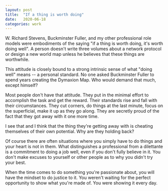 ```yaml
---
layout: post
title:  "If a thing is worth doing"
date:   2020-06-18
categories: work
---
```


W. Richard Stevens, Buckminster Fuller, and my other professional role models were embodiments of the saying "if a thing is worth doing, it's worth doing well". A person doesn't write three volumes about a network protocol or design a new world map unless he believes that these things are worthwhile.

This attitude is closely bound to a strong intrinsic sense of what "doing well" means -- a personal standard. No one asked Buckminster Fuller to spend years creating the Dymaxion Map. Who would demand that much, except himself?

Most people don't have that attitude. They put in the minimal effort to accomplish the task and get the reward. Their standards rise and fall with their circumstances. They cut corners, do things at the last minute, focus on the superficial, make it up as they go along. They are secretly proud of the fact that they got away with it one more time.

I see that and I think that the thing they're getting away with is cheating themselves of their own potential. Why are they holding back?

Of course there are often situations where you simply have to do things and your heart is not in them. What distinguishes a professional from a dilettante is a commitment to doing a job well, even if you don't fully believe in it. You don't make excuses to yourself or other people as to why you didn't try your best.

When the time comes to do something you're passionate about, you will have the mindset to do justice to it. You weren't waiting for the perfect opportunity to show what you're made of. You were showing it every day.